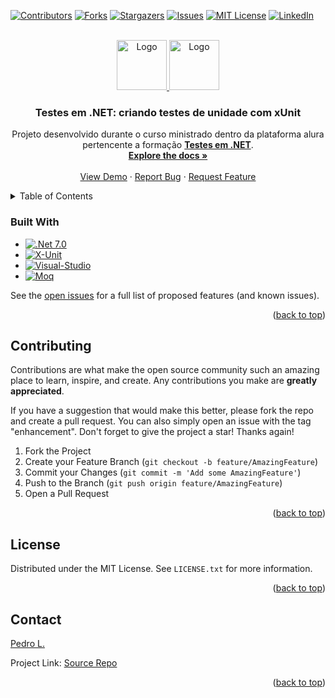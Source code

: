 <a name="readme-top" id="readme-top"></a>

[![Contributors][contributors-shield]][contributors-url]
[![Forks][forks-shield]][forks-url]
[![Stargazers][stars-shield]][stars-url]
[![Issues][issues-shield]][issues-url]
[![MIT License][license-shield]][license-url]
[![LinkedIn][linkedin-shield]][linkedin-url]

<!-- PROJECT LOGO -->
<br />
<div align="center">
  <a href="https://github.com/pedrolssilva/JornadaMilhas">
    <img src="https://seeklogo.com/images/C/c-logo-A44DB3D53C-seeklogo.com.png" alt="Logo" width="80" height="80">
    <img src="https://www.nuget.org/profiles/xunit/avatar?imageSize=512" alt="Logo" width="80" height="80">
  </a>

<h3 align="center">Testes em .NET: criando testes de unidade com xUnit</h3>

  <p align="center">
    Projeto desenvolvido durante o curso ministrado dentro da plataforma alura pertencente a formação <a href="https://cursos.alura.com.br/formacao-testes-em-dotnet"><strong>Testes em .NET</strong></a>.
    <br />
    <a href="https://cursos.alura.com.br/course/testes-dot-net-criando-testes-unidade-xunit"><strong>Explore the docs »</strong></a>
    <br />
    <br />
    <a href="https://cursos.alura.com.br/course/testes-dot-net-criando-testes-unidade-xunit">View Demo</a>
    ·
    <a href="https://github.com/pedrolssilva/JornadaMilhas/issues">Report Bug</a>
    ·
    <a href="https://github.com/pedrolssilva/JornadaMilhas/issues">Request Feature</a>
  </p>
</div>

<!-- TABLE OF CONTENTS -->
<details>
  <summary>Table of Contents</summary>
  <ol>
    <li>
      <a href="#about-the-project">About The Project</a>
      <ul>
        <li><a href="#built-with">Built With</a></li>
      </ul>
    </li>
    <!-- <li>
      <a href="#getting-started">Getting Started</a>
      <ul>
        <li><a href="#prerequisites">Prerequisites</a></li>
        <li><a href="#installation">Installation</a></li>
      </ul>
    </li>
    <li><a href="#usage">Usage</a></li>
    <li><a href="#roadmap">Roadmap</a></li> -->
    <li><a href="#contributing">Contributing</a></li>
    <li><a href="#license">License</a></li>
    <li><a href="#contact">Contact</a></li>
    <!-- <li><a href="#acknowledgments">Acknowledgments</a></li> -->
  </ol>
</details>

<!-- ABOUT THE PROJECT -->

<!-- ## About The Project -->

<!-- [![Product Name Screen Shot][product-screenshot]](https://example.com) -->

<!-- This project course is part of the [Test in .NET Formation]

<p align="right">(<a href="#readme-top">back to top</a>)</p> -->

### Built With

- [![.Net 7.0][.Net-7.0]][.NET-url]
- [![X-Unit][X-Unit]][X-Unit-url]
- [![Visual-Studio]][Visual-Studio-url]
- [![Moq]][Moq-url]

<!-- <p align="right">(<a href="#readme-top">back to top</a>)</p> -->

<!-- GETTING STARTED -->

<!-- ## Getting Started

This is an example of how you may give instructions on setting up your project locally.
To get a local copy up and running follow these simple example steps. -->

<!-- ### Prerequisites

This is an example of how to list things you need to use the software and how to install them.

- npm
  ```sh
  npm install npm@latest -g
  ```

### Installation

1. Get a free API Key at [https://example.com](https://example.com)
2. Clone the repo
   ```sh
   git clone https://github.com/pedrolssilva/JornadaMilhas.git
   ```
3. Install NPM packages
   ```sh
   npm install
   ```
4. Enter your API in `config.js`
   ```js
   const API_KEY = 'ENTER YOUR API'
   ```

<p align="right">(<a href="#readme-top">back to top</a>)</p> -->

<!-- USAGE EXAMPLES -->

<!-- ## Usage

Use this space to show useful examples of how a project can be used. Additional screenshots, code examples and demos work well in this space. You may also link to more resources.

_For more examples, please refer to the [Documentation](https://example.com)_

<p align="right">(<a href="#readme-top">back to top</a>)</p>

<!-- ROADMAP -->

<!-- ## Roadmap

- [ ] Feature 1
- [ ] Feature 2
- [ ] Feature 3
  - [ ] Nested Feature -->

See the [open issues](https://github.com/pedrolssilva/JornadaMilhas/issues) for a full list of proposed features (and known issues).

<p align="right">(<a href="#readme-top">back to top</a>)</p>

<!-- CONTRIBUTING -->

## Contributing

Contributions are what make the open source community such an amazing place to learn, inspire, and create. Any contributions you make are **greatly appreciated**.

If you have a suggestion that would make this better, please fork the repo and create a pull request. You can also simply open an issue with the tag "enhancement".
Don't forget to give the project a star! Thanks again!

1. Fork the Project
2. Create your Feature Branch (`git checkout -b feature/AmazingFeature`)
3. Commit your Changes (`git commit -m 'Add some AmazingFeature'`)
4. Push to the Branch (`git push origin feature/AmazingFeature`)
5. Open a Pull Request

<p align="right">(<a href="#readme-top">back to top</a>)</p>

<!-- LICENSE -->

## License

Distributed under the MIT License. See `LICENSE.txt` for more information.

<p align="right">(<a href="#readme-top">back to top</a>)</p>

<!-- CONTACT -->

## Contact

[Pedro L.](mailto:pedrolssilva@hotmail.com)

Project Link: [Source Repo](https://github.com/pedrolssilva/JornadaMilhas/)

<p align="right">(<a href="#readme-top">back to top</a>)</p>

<!-- ACKNOWLEDGMENTS -->

<!-- ## Acknowledgments

- []()
- []()
- []()

<p align="right">(<a href="#readme-top">back to top</a>)</p> -->

<!-- MARKDOWN LINKS & IMAGES -->
<!-- https://www.markdownguide.org/basic-syntax/#reference-style-links -->

[contributors-shield]: https://img.shields.io/github/contributors/pedrolssilva/JornadaMilhas.svg?style=for-the-badge
[contributors-url]: https://github.com/pedrolssilva/JornadaMilhas/graphs/contributors
[forks-shield]: https://img.shields.io/github/forks/pedrolssilva/JornadaMilhas.svg?style=for-the-badge
[forks-url]: https://github.com/pedrolssilva/JornadaMilhas/network/members
[stars-shield]: https://img.shields.io/github/stars/pedrolssilva/JornadaMilhas.svg?style=for-the-badge
[stars-url]: https://github.com/pedrolssilva/JornadaMilhas/stargazers
[issues-shield]: https://img.shields.io/github/issues/pedrolssilva/JornadaMilhas.svg?style=for-the-badge
[issues-url]: https://github.com/pedrolssilva/JornadaMilhas/issues
[license-shield]: https://img.shields.io/github/license/pedrolssilva/JornadaMilhas.svg?style=for-the-badge
[license-url]: https://github.com/pedrolssilva/JornadaMilhas/blob/master/LICENSE.txt
[linkedin-shield]: https://img.shields.io/badge/-LinkedIn-black.svg?style=for-the-badge&logo=linkedin&colorB=555
[linkedin-url]: https://linkedin.com/in/pedrolssilva
[product-screenshot]: images/screenshot.png
[.NET-7.0]: https://img.shields.io/badge/.NET-purple?style=for-the-badge&logo=csharp&logoColor=white
[X-Unit]: https://img.shields.io/badge/xunit-ffffff.svg?&style=for-the-badge&logo=X&logoColor=black
[Visual-Studio]: https://img.shields.io/badge/Visual_Studio-5d2b90?style=for-the-badge&logo=visualstudio&logoColor=white
[Moq]: https://img.shields.io/badge/Moq-000?style=for-the-badge&logo=moqups&logoColor=white
[X-Unit-url]: https://xunit.net/
[.NET-url]: https://dotnet.microsoft.com/pt-br/download
[Visual-Studio-url]: https://visualstudio.microsoft.com/pt-br/
[Moq-url]: https://documentation.help/
